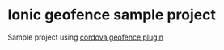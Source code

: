 # Ionic geofence sample project

Sample project using [cordova geofence plugin](http://tsubik.com)

 
